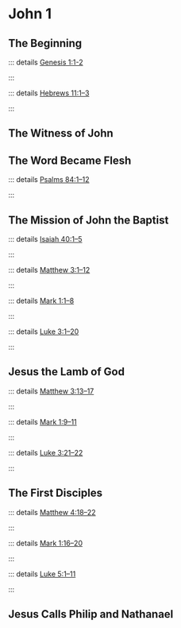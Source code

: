 # John 1

## The Beginning

::: details [Genesis 1:1-2](/bibles/lightscape/genesis/01#genesis-1-1)
<!--@include: ../genesis/verses/01.md{1,2}-->
:::

::: details [Hebrews 11:1–3](/bibles/lightscape/hebrews/11#hebrews-11-1)
<!--@include: ../hebrews/verses/11.md{1,3}-->
:::

<!--@include: ./verses/01.md{1,5}-->

## The Witness of John

<!--@include: ./verses/01.md{6,13}-->

## The Word Became Flesh

::: details [Psalms 84:1–12](/bibles/lightscape/psalms/084#psalms-84-1)
<!--@include: ../psalm/verses/84.md{1,12}-->
:::

<!--@include: ./verses/01.md{14,18}-->

## The Mission of John the Baptist

::: details [Isaiah 40:1–5](/bibles/lightscape/isaiah/40#isaiah-40-1)
<!--@include: ../isaiah/verses/40.md{1,5}-->
:::

::: details [Matthew 3:1–12](/bibles/lightscape/matthew/03#matthew-3-1)
<!--@include: ../matthew/verses/3.md{1,12}-->
:::

::: details [Mark 1:1–8](/bibles/lightscape/mark/01#mark-1-1)
<!--@include: ../mark/verses/1.md{1,8}-->
:::

::: details [Luke 3:1–20](/bibles/lightscape/luke/03#luke-3-1)
<!--@include: ../luke/verses/3.md{1,20}-->
:::

<!--@include: ./verses/01.md{19,28}-->

## Jesus the Lamb of God

::: details [Matthew 3:13–17](/bibles/lightscape/matthew/03#matthew-3-13)
<!--@include: ../matthew/verses/3.md{13,17}-->
:::

::: details [Mark 1:9–11](/bibles/lightscape/mark/01#mark-1-9)
<!--@include: ../mark/verses/1.md{9,11}-->
:::

::: details [Luke 3:21–22](/bibles/lightscape/luke/03#luke-3-21)
<!--@include: ../luke/verses/3.md{21,22}-->
:::

<!--@include: ./verses/01.md{29,34}-->

## The First Disciples

::: details [Matthew 4:18–22](/bibles/lightscape/matthew/04#matthew-4-18)
<!--@include: ../matthew/verses/4.md{18,22}-->
:::

::: details [Mark 1:16–20](/bibles/lightscape/mark/01#mark-1-16)
<!--@include: ../mark/verses/1.md{16,20}-->
:::

::: details [Luke 5:1–11](/bibles/lightscape/luke/05#luke-5-1)
<!--@include: ../luke/verses/5.md{1,11}-->
:::

<!--@include: ./verses/01.md{35,42}-->

## Jesus Calls Philip and Nathanael

<!--@include: ./verses/01.md{43,51}-->
